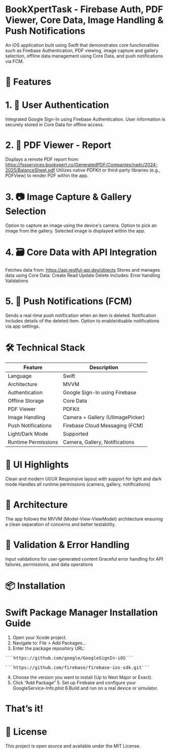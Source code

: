 # 

# BookXpertTask - Firebase Auth, PDF Viewer, Core Data, Image Handling & Push Notifications

An iOS application built using Swift that demonstrates core functionalities such as Firebase Authentication, PDF viewing, image capture and gallery selection, offline data management using Core Data, and push notifications via FCM.

# 🚀 Features

# 1. 🔐 User Authentication
Integrated Google Sign-In using Firebase Authentication.
User information is securely stored in Core Data for offline access.
# 2. 📄 PDF Viewer - Report
Displays a remote PDF report from:
https://fssservices.bookxpert.co/GeneratedPDF/Companies/nadc/2024-2025/BalanceSheet.pdf
Utilizes native PDFKit or third-party libraries (e.g., PDFView) to render PDF within the app.
# 3. 📷 Image Capture & Gallery Selection
Option to capture an image using the device's camera.
Option to pick an image from the gallery.
Selected image is displayed within the app.
# 4. 🗃️ Core Data with API Integration
Fetches data from: https://api.restful-api.dev/objects
Stores and manages data using Core Data:
Create
Read
Update
Delete
Includes:
Error handling
Validations
# 5. 🔔 Push Notifications (FCM)
Sends a real-time push notification when an item is deleted.
Notification includes details of the deleted item.
Option to enable/disable notifications via app settings.
# 🛠️ Technical Stack

| Feature             | Description                              |
|---------------------|------------------------------------------|
| Language            | Swift                                    |
| Architecture        | MVVM                                     |
| Authentication      | Google Sign-In using Firebase            |
| Offline Storage     | Core Data                                |
| PDF Viewer          | PDFKit          |
| Image Handling      | Camera + Gallery (UIImagePicker)         |
| Push Notifications  | Firebase Cloud Messaging (FCM)           |
| Light/Dark Mode     | Supported                                |
| Runtime Permissions | Camera, Gallery, Notifications           |

# 📱 UI Highlights

Clean and modern UI/UX
Responsive layout with support for light and dark mode
Handles all runtime permissions (camera, gallery, notifications)
# 🧱 Architecture

The app follows the MVVM (Model-View-ViewModel) architecture ensuring a clean separation of concerns and better testability.

# 🧪 Validation & Error Handling

Input validations for user-generated content
Graceful error handling for API failures, permissions, and data operations
# 📦 Installation

# Swift Package Manager Installation Guide 
1. Open your Xcode project.
2. Navigate to: File > Add Packages...
3. Enter the package repository URL: 
<pre>```https://github.com/google/GoogleSignIn-iOS```</pre>
<pre>```https://github.com/firebase/firebase-ios-sdk.git```</pre>
4. Choose the version you want to install (Up to Next Major or Exact).
5. Click “Add Package” 5. Set up Firebase and configure your GoogleService-Info.plist
6.Build and run on a real device or simulator.
 # That’s it!


# 📄 License

This project is open source and available under the MIT License.
